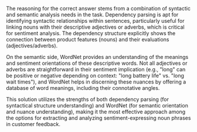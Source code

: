 The reasoning for the correct answer stems from a combination of syntactic and semantic analysis needs in the task. Dependency parsing is apt for identifying syntactic relationships within sentences, particularly useful for linking nouns with their descriptive adjectives or adverbs, which is critical for sentiment analysis. The dependency structure explicitly shows the connection between product features (nouns) and their evaluations (adjectives/adverbs).

On the semantic side, WordNet provides an understanding of the meanings and sentiment orientations of these descriptive words. Not all adjectives or adverbs are straightforward in their sentiment implication (e.g., "long" can be positive or negative depending on context: "long battery life" vs. "long wait times"), and WordNet helps in discerning these nuances by offering a database of word meanings, including their connotative angles.

This solution utilizes the strengths of both dependency parsing (for syntactical structure understanding) and WordNet (for semantic orientation and nuance understanding), making it the most effective approach among the options for extracting and analyzing sentiment-expressing noun phrases in customer feedback.